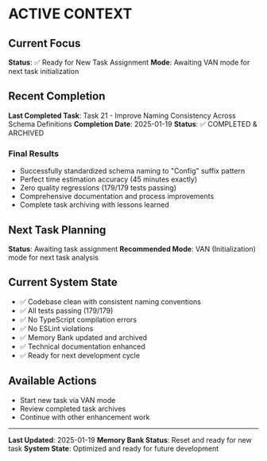 # ACTIVE CONTEXT

## Current Focus

**Status**: ✅ Ready for New Task Assignment
**Mode**: Awaiting VAN mode for next task initialization

## Recent Completion

**Last Completed Task**: Task 21 - Improve Naming Consistency Across Schema Definitions
**Completion Date**: 2025-01-19
**Status**: ✅ COMPLETED & ARCHIVED

### Final Results

- Successfully standardized schema naming to "Config" suffix pattern
- Perfect time estimation accuracy (45 minutes exactly)
- Zero quality regressions (179/179 tests passing)
- Comprehensive documentation and process improvements
- Complete task archiving with lessons learned

## Next Task Planning

**Status**: Awaiting task assignment
**Recommended Mode**: VAN (Initialization) mode for next task analysis

## Current System State

- ✅ Codebase clean with consistent naming conventions
- ✅ All tests passing (179/179)
- ✅ No TypeScript compilation errors
- ✅ No ESLint violations
- ✅ Memory Bank updated and archived
- ✅ Technical documentation enhanced
- ✅ Ready for next development cycle

## Available Actions

- Start new task via VAN mode
- Review completed task archives
- Continue with other enhancement work

---

**Last Updated**: 2025-01-19
**Memory Bank Status**: Reset and ready for new task
**System State**: Optimized and ready for future development

